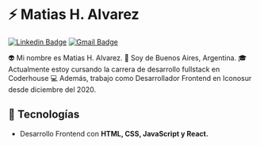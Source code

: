 # :zap: Matias H. Alvarez  

[![Linkedin Badge](https://img.shields.io/badge/-matiasalvarez-blue?style=flat-square&logo=Linkedin&logoColor=white&link=https://www.linkedin.com/in/matias-h-alvarez)](https://www.linkedin.com/in/matias-h-alvarez) 
[![Gmail Badge](https://img.shields.io/badge/-alvarez.dweb@gmail.com-c14438?style=flat-square&logo=Gmail&logoColor=white&link=mailto:alvarez.dweb@gmail.com)](mailto:alvarez.dweb@gmail.com)

:alien: Mi nombre es Matias H. Alvarez. :round_pushpin: Soy de Buenos Aires, Argentina. :mortar_board: Actualmente estoy cursando la carrera de desarrollo fullstack en Coderhouse :computer: Además, trabajo como Desarrollador Frontend en Iconosur desde diciembre del 2020.

## :rocket: Tecnologías

- Desarrollo Frontend con **HTML, CSS, JavaScript y React.**
